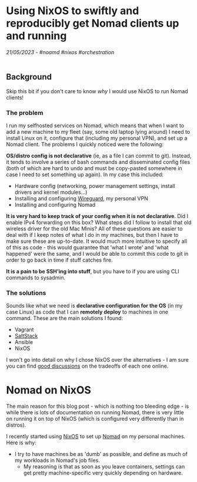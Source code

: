 # Using NixOS to swiftly and reproducibly get Nomad clients up and running
_21/05/2023 - #noamd #nixos #orchestration_ 
<br></br>

## Background
Skip this bit if you don't care to know _why_ I would use NixOS to run Nomad clients!
### The problem

I run my selfhosted services on Nomad, which means that when I want to add a new machine to my fleet (say, some old
laptop lying around)
I need to install Linux on it, configure that (including my personal VPN), and set up a Nomad client. 
The problems I quickly noticed were the following:

**OS/distro config is not declarative** (ie, as a file I can commit to git). Instead, it tends to involve a series of
bash commands and disseminated config files (both of which are hard to undo and must be copy-pasted somewhere in case I
need to set something up again).
In my case this included:
  - Hardware config (networking, power management settings, install drivers and kernel modules...)
  - Installing and configuring [Wireguard](https://wireguard.com), my personal VPN
  - Installing and configuring Nomad

**It is very hard to keep track of your config when it is not declarative**. Did I enable IPv4 forwarding on this box?
What steps did I follow to install that old wireless driver for the old Mac Minis? All of these questions are easier to
deal with if I keep notes of what I do in my machines, but then I have to make sure these are up-to-date.
It would much more intuitive to specify all of this as code - this would guarantee that 'what I wrote' and 'what
happened' were the same, and I would be able to commit this code to git in order to go back in time if stuff catches
fire.

**It is a pain to be SSH'ing into stuff**, but you have to if you are using CLI commands to sysadmin.

### The solutions

Sounds like what we need is **declarative configuration for the OS** (in my case Linux) as code that I can **remotely deploy** to machines in one command.
These are the main solutions I found:
- Vagrant
- [SaltStack](https://docs.saltproject.io/en/getstarted/)
- Ansible
- NixOS

I won't go into detail on why I chose NixOS over the alternatives - I am sure
you can find [good discussions](https://discourse.nixos.org/t/nixos-vs-ansible/16757/2) on the tradeoffs of each one
online.

# Nomad on NixOS

The main reason for this blog post - which is nothing too bleeding edge - is while there is lots of documentation
on running Nomad, there is very little on running it on top of NixOS (which is configured very differently than in
distros).

I recently started using [NixOS](https://nixos.org/) to set up [Nomad](https://www.nomadproject.io/) on my personal machines. Here is why:
- I try to have machines be as 'dumb' as possible, and define as much of my workloads in Nomad's job files.
  - My reasoning is that as soon as you leave containers, settings can get pretty machine-specific very quickly depending on hardware.